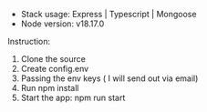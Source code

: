 - Stack usage: Express | Typescript | Mongoose
- Node version: v18.17.0

Instruction:
1. Clone the source
2. Create config.env
3. Passing the env keys ( I will send out via email)
4. Run npm install
5. Start the app: npm run start
